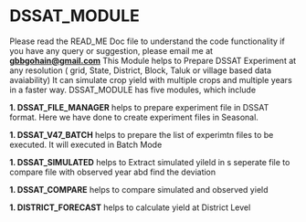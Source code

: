 # DSSAT_MODULE
Please read the READ_ME Doc file to understand the code functionality
if you have any query or suggestion, please email me at <b>gbbgohain@gmail.com</b>
This Module helps to Prepare DSSAT Experiment at any resolution ( grid, State, District, Block, Taluk or village based data avaiability)
It can simulate crop yield with multiple crops and multiple years in a faster way.
DSSAT_MODULE has five modules, which include 

<b>1. DSSAT_FILE_MANAGER</b> helps to prepare experiment file in DSSAT format. Here we have done to create experiment files in Seasonal.

<b>1. DSSAT_V47_BATCH</b> helps to prepare the list of experimtn files to be executed. It will executed in Batch Mode

<b>1. DSSAT_SIMULATED</b> helps to Extract simulated yileld in s seperate file to compare file with observed year abd find the deviation
  
<b>1. DSSAT_COMPARE</b> helps to compare simulated and observed yield

<b>1. DISTRICT_FORECAST</b> helps to calculate yield at District Level
